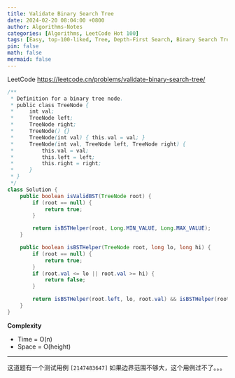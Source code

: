 ```yaml
---
title: Validate Binary Search Tree
date: 2024-02-20 08:04:00 +0800
author: Algorithms-Notes
categories: [Algorithms, LeetCode Hot 100]
tags: [Easy, top-100-liked, Tree, Depth-First Search, Binary Search Tree, Binary Tree]
pin: false
math: false
mermaid: false
---
```


LeetCode <https://leetcode.cn/problems/validate-binary-search-tree/>

```java
/**
 * Definition for a binary tree node.
 * public class TreeNode {
 *     int val;
 *     TreeNode left;
 *     TreeNode right;
 *     TreeNode() {}
 *     TreeNode(int val) { this.val = val; }
 *     TreeNode(int val, TreeNode left, TreeNode right) {
 *         this.val = val;
 *         this.left = left;
 *         this.right = right;
 *     }
 * }
 */
class Solution {
    public boolean isValidBST(TreeNode root) {
        if (root == null) {
            return true;
        }

        return isBSTHelper(root, Long.MIN_VALUE, Long.MAX_VALUE);
    }

    public boolean isBSTHelper(TreeNode root, long lo, long hi) {
        if (root == null) {
            return true;
        }
        if (root.val <= lo || root.val >= hi) {
            return false;
        }

        return isBSTHelper(root.left, lo, root.val) && isBSTHelper(root.right, root.val, hi);
    }
}
```

**Complexity**

* Time = O(n) 
* Space = O(height) 

----

这道题有一个测试用例 `[2147483647]` 如果边界范围不够大，这个用例过不了。。。